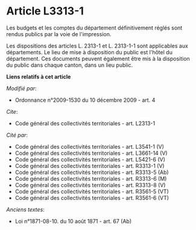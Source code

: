 # Article L3313-1

Les budgets et les comptes du département définitivement réglés sont rendus publics par la voie de l'impression. 

Les dispositions des articles L. 2313-1 et L. 2313-1-1 sont applicables aux départements. Le lieu de mise à disposition du
public est l'hôtel du département. Ces documents peuvent également être mis à la disposition du public dans chaque canton,
dans un lieu public.

**Liens relatifs à cet article**

_Modifié par_:

  - Ordonnance n°2009-1530 du 10 décembre 2009 - art. 4

_Cite_:

  - Code général des collectivités territoriales - art. L2313-1

_Cité par_:

  - Code général des collectivités territoriales - art. L3541-1 (V)
  - Code général des collectivités territoriales - art. L3661-14 (V)
  - Code général des collectivités territoriales - art. L5421-6 (V)
  - Code général des collectivités territoriales - art. R3313-1 (V)
  - Code général des collectivités territoriales - art. R3313-5 (Ab)
  - Code général des collectivités territoriales - art. R3313-6 (M)
  - Code général des collectivités territoriales - art. R3313-8 (V)
  - Code général des collectivités territoriales - art. R3561-5 (VT)
  - Code général des collectivités territoriales - art. R3561-6 (VT)

_Anciens textes_:

  - Loi n°1871-08-10. du 10 août 1871 - art. 67 (Ab)
